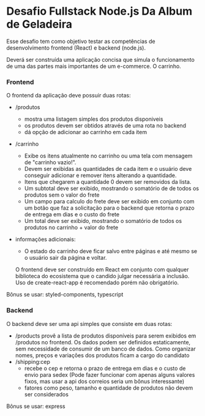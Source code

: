 # Desafio Fullstack Node.js Da Album de Geladeira

Esse desafio tem como objetivo testar as competências de desenvolvimento frontend (React) e backend (node.js).

Deverá ser construída uma aplicação concisa que simula o funcionamento de uma das partes mais importantes de um e-commerce. O carrinho.

### Frontend
O frontend da aplicação deve possuir duas rotas: 
- /produtos 
    - mostra uma listagem simples dos produtos disponiveis
    - os produtos devem ser obtidos através de uma rota no backend
    - dá opção de adicionar ao carrinho em cada item
- /carrinho 
    - Exibe os itens atualmente no carrinho ou uma tela com mensagem de "carrinho vazio!". 
    - Devem ser exibidas as quantidades de cada item e o usuário deve conseguir adicionar e remover itens alterando a quantidade. 
    - Itens que chegarem a quantidade 0 devem ser removidos da lista.
    - Um subtotal deve ser exibido, mostrando o somatório de de todos os produtos sem o valor do frete
    - Um campo para calculo do frete deve ser exibido em conjunto com um botão que faz a solicitação para o backend que retorna o prazo de entrega em dias e o custo do frete
    - Um total deve ser exibido, mostrando o somatório de todos os produtos no carrinho + valor do frete
- informações adicionais: 
    - O estado do carrinho deve ficar salvo entre páginas e até mesmo se o usuário sair da página e voltar.

    O frontend deve ser construído em React em conjunto com qualquer biblioteca do ecosistema que o candido julgar necessária a inclusão.
    Uso de create-react-app é recomendado porém não obrigatório.

Bônus se usar: styled-components, typescript



### Backend
O backend deve ser uma api simples que consiste em duas rotas:

- /products provê a lista de produtos disponíveis para serem exibidos em /produtos no frontend. Os dados podem ser definidos estaticamente, sem necessidade de consumir de um banco de dados. Como organizar nomes, preços e variações dos produtos ficam a cargo do candidato
- /shipping:cep
    - recebe o cep e retorna o prazo de entrega em dias e o custo de envio para sedex (Pode fazer funcionar com apenas alguns valores fixos, mas usar a api dos correios seria um bônus interessante)
    - fatores como peso, tamanho e quantidade de produtos não devem ser considerados

Bônus se usar: express
